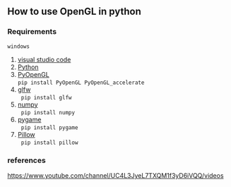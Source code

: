 ## How to use OpenGL in python

### Requirements
`windows`<br/>
1. [visual studio code](https://code.visualstudio.com/)<br/>
2. [Python](https://www.python.org/)<br/>
3. [PyOpenGL](http://pyopengl.sourceforge.net/)<br/>
``` pip install PyOpenGL PyOpenGL_accelerate ```<br/>
4. [glfw](https://www.glfw.org/)<br/>
``` pip install glfw```<br/>
5. [numpy](https://numpy.org/install/)<br/>
``` pip install numpy```<br/>
6. [pygame](https://www.pygame.org/wiki/GettingStarted)<br/>
``` pip install pygame```<br/>
7. [Pillow](http://pythonstudy.xyz/python/article/406-%ED%8C%8C%EC%9D%B4%EC%8D%AC-%EC%9D%B4%EB%AF%B8%EC%A7%80-%EC%B2%98%EB%A6%AC-Pillow)<br/>
``` pip install pillow```<br/>


### references
https://www.youtube.com/channel/UC4L3JyeL7TXQM1f3yD6iVQQ/videos

